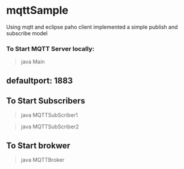 # mqttSample
Using mqtt and eclipse paho client implemented a simple publish and subscribe model


### To Start MQTT Server locally:

> java Main

## defaultport: 1883

## To Start Subscribers

> java MQTTSubScriber1

> java MQTTSubScriber2

## To Start brokwer

> java MQTTBroker



